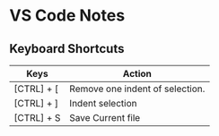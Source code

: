 # VS Code Notes

## Keyboard Shortcuts

| Keys | Action |
| ---- | ---- | 
| \[CTRL] + \[ | Remove one indent of selection. | 
| \[CTRL] + ] | Indent selection | 
| \[CTRL] + S | Save Current file | 

